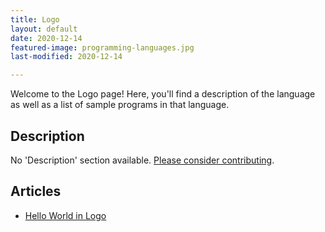 ```yaml
---
title: Logo
layout: default
date: 2020-12-14
featured-image: programming-languages.jpg
last-modified: 2020-12-14

---
```


Welcome to the Logo page! Here, you'll find a description of the language as well as a list of sample programs in that language.

## Description

No 'Description' section available. [Please consider contributing](https://github.com/TheRenegadeCoder/sample-programs-website).

## Articles

- [Hello World in Logo](https://sampleprograms.io/projects/hello-world/logo)